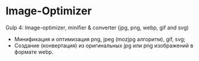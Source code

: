 # Image-Optimizer
Gulp 4: Image-optimizer, minifier & converter (jpg, png, webp, gif and svg)
* Минификация и оптимизация png, jpeg (mozjpg алгоритм), gif, svg;
* Создание (конвертация) из оригинальных jpg или png изображений в формате webp.
